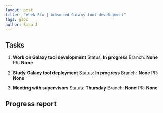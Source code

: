 ```yaml
---
layout: post
title:  "Week Six | Advanced Galaxy tool development"
tags: gsoc
author: Sara J
---
```


## Tasks
        
1. **Work on Galaxy tool development**
    Status: **In progress**
    Branch: **None**
    PR: **None** 
    
2. **Study Galaxy tool deployment**
    Status: **In progress**
    Branch: **None**
    PR: **None** 
             
3. **Meeting with supervisors**
    Status: **Thursday**
    Branch: **None**
    PR: **None** 


## Progress report



